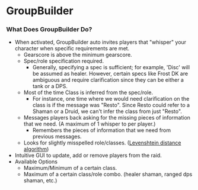 # GroupBuilder

### What Does GroupBuilder Do?
- When activated, GroupBuilder auto invites players that "whisper" your character when specific requirements are met.
  - Gearscore is above the minimum gearscore.
  - Spec/role specification required.
      - Generally, specifying a spec is sufficient; for example, 'Disc' will be assumed as healer. However, certain specs like Frost DK are ambiguous and require clarification since they can be either a tank or a DPS.
  - Most of the time Class is inferred from the spec/role.
    - For instance, one time where we would need clarification on the class is if the message was "Resto". Since Resto could refer to a Shaman or a Druid, we can't infer the class from just "Resto".
  - Messages players back asking for the missing pieces of information that we need. (A maximum of 1 whisper to per player.)
      - Remembers the pieces of information that we need from previous messages.
  - Looks for slightly misspelled role/classes. ([Levenshtein distance algorithm](https://en.wikipedia.org/wiki/Levenshtein_distance))   
- Intuitive GUI to update, add or remove players from the raid.
- Available Options
  - Maximum/Minimum of a certain class.
  - Maximum of a certain class/role combo. (healer shaman, ranged dps shaman, etc.)
